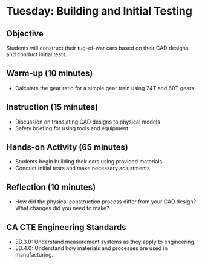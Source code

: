 # Tuesday: Building and Initial Testing

## Objective
Students will construct their tug-of-war cars based on their CAD designs and conduct initial tests.

## Warm-up (10 minutes)
- Calculate the gear ratio for a simple gear train using 24T and 60T gears.

## Instruction (15 minutes)
- Discussion on translating CAD designs to physical models
- Safety briefing for using tools and equipment

## Hands-on Activity (65 minutes)
- Students begin building their cars using provided materials
- Conduct initial tests and make necessary adjustments

## Reflection (10 minutes)
- How did the physical construction process differ from your CAD design? What changes did you need to make?

## CA CTE Engineering Standards
- ED.3.0: Understand measurement systems as they apply to engineering.
- ED.4.0: Understand how materials and processes are used in manufacturing.